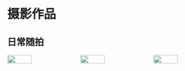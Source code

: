# 摄影作品

## 日常随拍

<div style="display:flex">
    <img src="/blog/pics/road/1.jpg" class="medium-zoom-image" width="33.33%"/>
    <img src="/blog/pics/road/2.jpg" class="medium-zoom-image" width="33.33%"/>
    <img src="/blog/pics/road/3.jpg" class="medium-zoom-image" width="33.33%"/>
</div>
